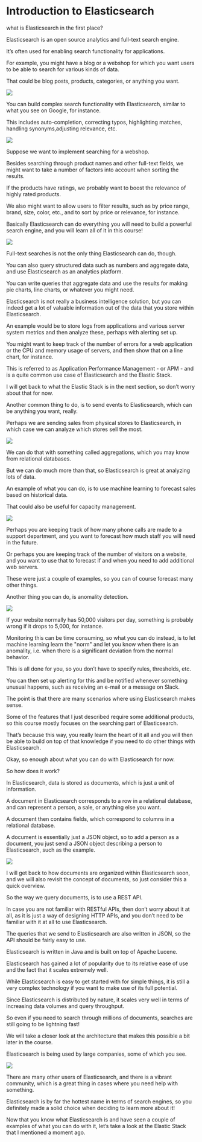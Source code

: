 # Introduction to Elasticsearch

what is Elasticsearch in the first place?

Elasticsearch is an open source analytics and full-text search engine.

It’s often used for enabling search functionality for applications.

For example, you might have a blog or a webshop for which you want users to be able to search for various kinds of data.

That could be blog posts, products, categories, or anything you want.

![](images/2022-08-31_22-26.png)

You can build complex search functionality with Elasticsearch, similar to what you see on Google, for instance.

This includes auto-completion, correcting typos, highlighting matches, handling synonyms,adjusting relevance, etc.

![](images/2022-08-31_22-27.png)

Suppose we want to implement searching for a webshop.

Besides searching through product names and other full-text fields, we might want to take a number of factors into account when sorting the results.

If the products have ratings, we probably want to boost the relevance of highly rated products.

We also might want to allow users to filter results, such as by price range, brand, size, color, etc., and to sort by price or relevance, for instance.

Basically Elasticsearch can do everything you will need to build a powerful search engine, and you will learn all of it in this course!

![](images/2022-08-31_22-28.png)

Full-text searches is not the only thing Elasticsearch can do, though.

You can also query structured data such as numbers and aggregate data, and use Elasticsearch as an analytics platform.

You can write queries that aggregate data and use the results for making pie charts, line charts, or whatever you might need.

Elasticsearch is not really a business intelligence solution, but you can indeed get a lot of valuable information out of the data that you store within Elasticsearch.

An example would be to store logs from applications and various server system metrics and then analyze these, perhaps with alerting set up.

You might want to keep track of the number of errors for a web application or the CPU and memory usage of servers, and then show that on a line chart, for instance.

This is referred to as Application Performance Management - or APM - and is a quite common use case of Elasticsearch and the Elastic Stack.

I will get back to what the Elastic Stack is in the next section, so don’t worry about that for now.

Another common thing to do, is to send events to Elasticsearch, which can be anything you want, really.

Perhaps we are sending sales from physical stores to Elasticsearch, in which case we can analyze which stores sell the most.

![](images/2022-08-31_22-30.png)

We can do that with something called aggregations, which you may know from relational databases.

But we can do much more than that, so Elasticsearch is great at analyzing lots of data.

An example of what you can do, is to use machine learning to forecast sales based on historical data.

That could also be useful for capacity management.

![](images/2022-08-31_22-32.png)

Perhaps you are keeping track of how many phone calls are made to a support department, and you want to forecast how much staff you will need in the future.

Or perhaps you are keeping track of the number of visitors on a website, and you want to use that to forecast if and when you need to add additional web servers.

These were just a couple of examples, so you can of course forecast many other things.

Another thing you can do, is anomality detection.

![](images/2022-08-31_22-33.png)

If your website normally has 50,000 visitors per day, something is probably wrong if it drops to 5,000, for instance.

Monitoring this can be time consuming, so what you can do instead, is to let machine learning learn the "norm" and let you know when there is an anomality, i.e. when there is a significant deviation from the normal behavior.

This is all done for you, so you don’t have to specify rules, thresholds, etc.

You can then set up alerting for this and be notified whenever something unusual happens, such as receiving an e-mail or a message on Slack.

The point is that there are many scenarios where using Elasticsearch makes sense.

Some of the features that I just described require some additional products, so this course mostly focuses on the searching part of Elasticsearch.

That’s because this way, you really learn the heart of it all and you will then be able to build on top of that knowledge if you need to do other things with Elasticsearch.

Okay, so enough about what you can do with Elasticsearch for now.

So how does it work?

In Elasticsearch, data is stored as documents, which is just a unit of information.

A document in Elasticsearch corresponds to a row in a relational database, and can represent a person, a sale, or anything else you want.

A document then contains fields, which correspond to columns in a relational database.

A document is essentially just a JSON object, so to add a person as a document, you just send a JSON object describing a person to Elasticsearch, such as the example.

![](images/2022-08-31_22-36.png)

I will get back to how documents are organized within Elasticsearch soon, and we will also revisit the concept of documents, so just consider this a quick overview.

So the way we query documents, is to use a REST API.

In case you are not familiar with RESTful APIs, then don’t worry about it at all, as it is just a way of designing HTTP APIs, and you don’t need to be familiar with it at all to use Elasticsearch.

The queries that we send to Elasticsearch are also written in JSON, so the API should be fairly easy to use.

Elasticsearch is written in Java and is built on top of Apache Lucene.

Elasticsearch has gained a lot of popularity due to its relative ease of use and the fact that it scales extremely well.

While Elasticsearch is easy to get started with for simple things, it is still a very complex technology if you want to make use of its full potential.

Since Elasticsearch is distributed by nature, it scales very well in terms of increasing data volumes and query throughput.

So even if you need to search through millions of documents, searches are still going to be lightning fast!

We will take a closer look at the architecture that makes this possible a bit later in the course.

Elasticsearch is being used by large companies, some of which you see.

![](images/2022-08-31_22-38.png)

There are many other users of Elasticsearch, and there is a vibrant community, which is a great thing in cases where you need help with something.

Elasticsearch is by far the hottest name in terms of search engines, so you definitely made a solid choice when deciding to learn more about it!

Now that you know what Elasticsearch is and have seen a couple of examples of what you can do with it, let’s take a look at the Elastic Stack that I mentioned a moment ago.

